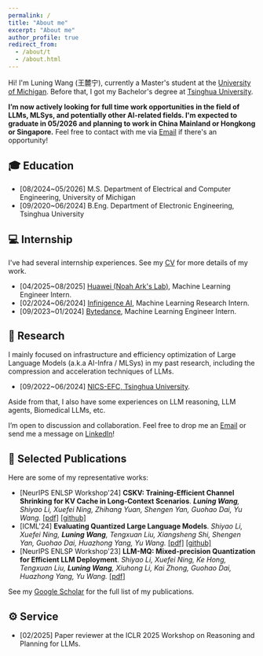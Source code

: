 ```yaml
---
permalink: /
title: "About me"
excerpt: "About me"
author_profile: true
redirect_from: 
  - /about/t
  - /about.html
---
```


Hi! I'm Luning Wang (王麓宁), currently a Master's student at the <a href='https://umich.edu/'>University of Michigan</a>. Before that, I got my Bachelor's degree at <a href='https://www.tsinghua.edu.cn/'>Tsinghua University</a>.

**I’m now actively looking for full time work opportunities in the field of LLMs, MLSys, and potentially other AI-related fields. I'm expected to graduate in 05/2026 and planning to work in China Mainland or Hongkong or Singapore.** Feel free to contact with me via <a href='mailto:wangluning2@gmail.com'>Email</a> if there's an opportunity!

🎓 Education
------
+ [08/2024~05/2026] M.S. Department of Electrical and Computer Engineering, University of Michigan
+ [09/2020~06/2024] B.Eng. Department of Electronic Engineering, Tsinghua University

<a id='intern'></a>

💻 Internship
------

I've had several internship experiences. See my <a href="https://docs.google.com/viewer?url=https://raw.githubusercontent.com/wln20/wln20.github.io/master/files/CV-Luning%20Wang.pdf">CV</a> for more details of my work.

+ [04/2025~08/2025] <a href='http://dev3.noahlab.com.hk/'>Huawei (Noah Ark's Lab)</a>, Machine Learning Engineer Intern.
+ [02/2024~06/2024] <a href='https://www.infini-ai.com/'>Infinigence AI</a>, Machine Learning Research Intern.
+ [09/2023~01/2024] <a href='https://www.bytedance.com/'>Bytedance</a>, Machine Learning Engineer Intern.


📖 Research
------
I mainly focused on infrastructure and efficiency optimization of Large Language Models (a.k.a AI-Infra / MLSys) in my past research, including the compression and acceleration techniques of LLMs. 

+ [09/2022~06/2024] <a href='https://nicsefc.ee.tsinghua.edu.cn/'>NICS-EFC, Tsinghua University</a>.

Aside from that, I also have some experiences on LLM reasoning, LLM agents, Biomedical LLMs, etc. 

I’m open to discussion and collaboration. Feel free to drop me an <a href='mailto:wangluning2@gmail.com'>Email</a> or send me a message on <a href="https://www.linkedin.com/in/wangluning/">LinkedIn</a>!


<a id='pub'></a>

📝 Selected Publications
------
Here are some of my representative works:

<!--
+ [(Preprint, Under review)] **MedPlan:A Two-Stage RAG-Based System for Personalized Medical Plan Generation**. *Hsin-Ling Hsu\*, Cong-Tinh Dao\*, **Luning Wang**, Zitao Shuai, Thao Nguyen Minh Phan, Jun-En Ding, Chun-Chieh Liao, Pengfei Hu, Xiaoxue Han, Chih-Ho Hsu, Dongsheng Luo, Wen-Chih Peng, Feng Liu, Fang-Ming Hung, Chenwei Wu.* <a href='https://arxiv.org/pdf/2503.17900'>[pdf]<a>
+ [ICLR'25] **Dynamic Modeling of Patients, Modalities and Tasks via Multi-modal Multi-task Mixture of Experts**. *Chenwei Wu\*, Zitao Shuai\*, Zhengxu Tang\*, **Luning Wang**, Liyue Shen.* <a href='https://openreview.net/pdf?id=NJxCpMt0sf'>[pdf]</a>
+ [(Preprint, Under review)] **A Survey on Efficient Inference for Large Language Models**. *Zixuan Zhou\*, Xuefei Ning\*, Ke Hong\*, Tianyu Fu, Jiaming Xu, Shiyao Li, Yuming Lou, **Luning Wang**, Zhihang Yuan, Xiuhong Li, Shengen Yan, Guohao Dai, Xiao-Ping Zhang, Yuhan Dong, Yu Wang.* <a href='https://arxiv.org/pdf/2404.14294.pdf'>[pdf]</a> 
-->

+ [NeurIPS ENLSP Workshop'24] **CSKV: Training-Efficient Channel Shrinking for KV Cache in Long-Context Scenarios**. ***Luning Wang**, Shiyao Li, Xuefei Ning, Zhihang Yuan, Shengen Yan, Guohao Dai, Yu Wang.* <a href='https://arxiv.org/pdf/2409.10593'>[pdf]</a> <a href='https://github.com/wln20/CSKV'>[github]</a>
+ [ICML'24] **Evaluating Quantized Large Language Models**. *Shiyao Li, Xuefei Ning, **Luning Wang**, Tengxuan Liu, Xiangsheng Shi, Shengen Yan, Guohao Dai, Huazhong Yang, Yu Wang.* <a href='https://arxiv.org/pdf/2402.18158.pdf'>[pdf]</a> <a href='https://github.com/thu-nics/qllm-eval/tree/main'>[github]</a>
+ [NeurIPS ENLSP Workshop'23] **LLM-MQ: Mixed-precision Quantization for Efficient LLM Deployment**. *Shiyao Li, Xuefei Ning, Ke Hong, Tengxuan Liu, **Luning Wang**, Xiuhong Li, Kai Zhong, Guohao Dai, Huazhong Yang, Yu Wang.* <a href='https://nicsefc.ee.tsinghua.edu.cn/%2Fnics_file%2Fpdf%2F5c805adc-b555-499f-9882-5ca35ce674b5.pdf'>[pdf]</a> 

See my <a href='https://scholar.google.com/citations?user=kvTOYG8AAAAJ&hl=en'>Google Scholar</a> for the full list of my publications.

⚙️ Service
------
+ [02/2025] Paper reviewer at the ICLR 2025 Workshop on Reasoning and Planning for LLMs.


<!-- The 2D map -->
<script type="text/javascript" id="clustrmaps" src="//clustrmaps.com/map_v2.js?d=MGz7IyAo6Aq5C1YhqhV1cKtNKrQKJ9oFEVwELNdOc_U&cl=ffffff&w=a"></script>


